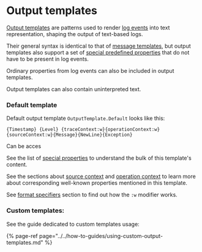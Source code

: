 # Output templates

[Output templates](https://github.com/vostok/logging.formatting/blob/master/Vostok.Logging.Formatting/OutputTemplate.cs) are patterns used to render [log events](../log-events.md) into text representation, shaping the output of text-based logs.

Their general syntax is identical to that of [message templates](../syntax/message-templates.md), but output templates also support a set of [special predefined properties](special-tokens.md) that do not have to be present in log events.

Ordinary properties from log events can also be included in output templates.

Output templates can also contain uninterpreted text.

### Default template

Default output template `OutputTemplate.Default` looks like this:

```text
{Timestamp} {Level} {traceContext:w}{operationContext:w}{sourceContext:w}{Message}{NewLine}{Exception}
```

Can be acces

See the list of [special properties](special-tokens.md) to understand the bulk of this template's content. 

See the sections about [source context](../source-context.md) and [operation context](../operation-context.md) to learn more about corresponding well-known properties mentioned in this template. 

See [format specifiers](format-specifiers.md) section to find out how the `:w` modifier works. 

### Custom templates:

See the guide dedicated to custom templates usage:

{% page-ref page="../../how-to-guides/using-custom-output-templates.md" %}

### 

